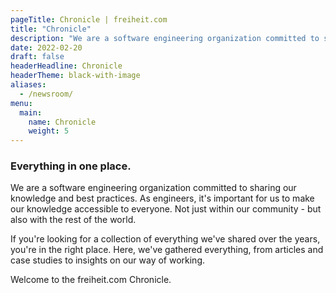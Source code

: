```yaml
---
pageTitle: Chronicle | freiheit.com
title: "Chronicle"
description: "We are a software engineering organization committed to sharing our knowledge. Here, we showcase articles, case studies and insights on our way of working."
date: 2022-02-20
draft: false
headerHeadline: Chronicle
headerTheme: black-with-image
aliases:
  - /newsroom/
menu:
  main:
    name: Chronicle
    weight: 5
---
```


### Everything in one place.

We are a software engineering organization committed to sharing our knowledge and best practices. As engineers, it's important for us to make our knowledge accessible to everyone. Not just within our community - but also with the rest of the world.

If you're looking for a collection of everything we've shared over the years, you're in the right place. Here, we've gathered everything, from articles and case studies to insights on our way of working.

Welcome to the freiheit.com Chronicle.
